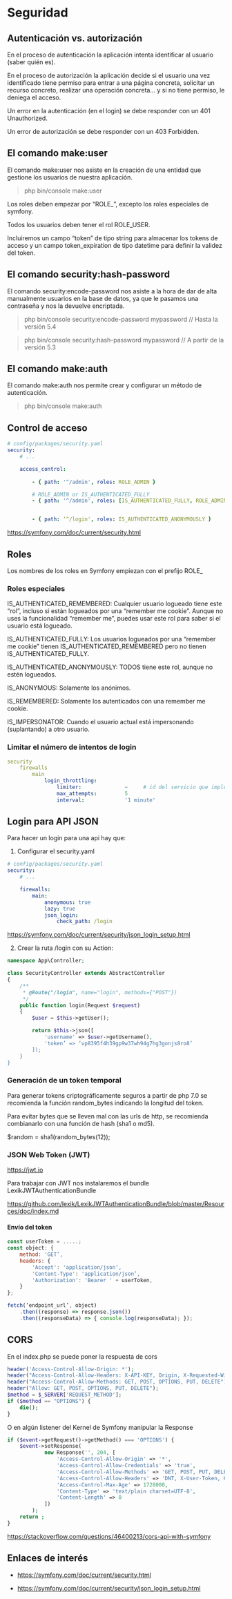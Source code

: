 # Seguridad

## Autenticación vs. autorización

En el proceso de autenticación la aplicación intenta identificar al usuario (saber quién es).

En el proceso de autorización la aplicación decide si el usuario una vez identificado tiene permiso para entrar a una página concreta, solicitar un recurso concreto, realizar una operación concreta… y si no tiene permiso, le deniega el acceso.

Un error en la autenticación (en el login) se debe responder con un 401 Unauthorized.

Un error de autorización se debe responder con un 403 Forbidden.

## El comando make:user

El comando make:user nos asiste en la creación de una entidad que gestione los usuarios de nuestra aplicación.

> php bin/console make:user


Los roles deben empezar por “ROLE_”, excepto los roles especiales de symfony.

Todos los usuarios deben tener el rol ROLE_USER.

Incluiremos un campo “token” de tipo string para almacenar los tokens de acceso y un campo token_expiration de tipo datetime para definir la validez del token.

## El comando security:hash-password

El comando security:encode-password nos asiste a la hora de dar de alta manualmente usuarios en la base de datos, ya que le pasamos una contraseña y nos la devuelve encriptada.

> php bin/console security:encode-password mypassword  // Hasta la versión 5.4

> php bin/console security:hash-password mypassword  // A partir de la versión 5.3

## El comando make:auth

El comando make:auth nos permite crear y configurar un método de autenticación.

> php bin/console make:auth

## Control de acceso

```yml
# config/packages/security.yaml
security:
    # ...

    access_control:
        
        - { path: '^/admin', roles: ROLE_ADMIN }

        # ROLE_ADMIN or IS_AUTHENTICATED_FULLY
        - { path: '^/admin', roles: [IS_AUTHENTICATED_FULLY, ROLE_ADMIN] }


        - { path: ‘^/login', roles: IS_AUTHENTICATED_ANONYMOUSLY }
```

https://symfony.com/doc/current/security.html


## Roles 

Los nombres de los roles en Symfony empiezan con el prefijo ROLE_

### Roles especiales

IS_AUTHENTICATED_REMEMBERED: Cualquier usuario logueado tiene este “rol”, incluso si están logueados por una “remember me cookie”. Aunque no uses la funcionalidad “remember me”, puedes usar este rol para saber si el usuario está logueado.

IS_AUTHENTICATED_FULLY: Los usuarios logueados por una  “remember me cookie” tienen IS_AUTHENTICATED_REMEMBERED pero no tienen  IS_AUTHENTICATED_FULLY.

IS_AUTHENTICATED_ANONYMOUSLY: TODOS tiene este rol, aunque no estén logueados.

IS_ANONYMOUS: Solamente los anónimos.

IS_REMEMBERED: Solamente los autenticados con una remember me cookie.

IS_IMPERSONATOR: Cuando el usuario actual está impersonando (suplantando) a otro usuario.

### Limitar el número de intentos de login

```yml
security
    firewalls
        main
            login_throttling:
                limiter:              ~     # id del servicio que implementa "Symfony\Component\HttpFoundation\RateLimiter\RequestRateLimiterInterface" (si quieres programar tu propio limitador)
                max_attempts:         5
                interval:             '1 minute'


```


## Login para API JSON

Para hacer un login para una api hay que:

1) Configurar el security.yaml

```yml
# config/packages/security.yaml
security:
    # ...

    firewalls:
        main:
            anonymous: true
            lazy: true
            json_login:
                check_path: /login
```

https://symfony.com/doc/current/security/json_login_setup.html

2) Crear la ruta /login con su Action:

```php
namespace App\Controller;

class SecurityController extends AbstractController
{
    /**
     * @Route("/login", name="login", methods={"POST"})
     */
    public function login(Request $request)
    {
        $user = $this->getUser();

        return $this->json([
            'username' => $user->getUsername(),
            'token’ => ‘vp8395f4h39gp9w37wh94g7hg3gonjs8ro8’
        ]);
    }
}
```

### Generación de un token temporal

Para generar tokens criptográficamente seguros a partir de php 7.0 se recomienda la función random_bytes indicando la longitud del token.

Para evitar bytes que se lleven mal con las urls de http, se recomienda combianarlo con una función de hash (sha1 o md5).

$random = sha1(random_bytes(12));

### JSON Web Token (JWT)

https://jwt.io

Para trabajar con JWT nos instalaremos el bundle LexikJWTAuthenticationBundle

https://github.com/lexik/LexikJWTAuthenticationBundle/blob/master/Resources/doc/index.md

#### Envío del token

```js
const userToken = .....;
const object: { 
    method: 'GET’, 
    headers: { 
        'Accept': 'application/json’,
        'Content-Type': 'application/json’, 
        'Authorization': 'Bearer ' + userToken, 
    } 
};

fetch(‘endpoint_url’, object)
    .then((response) => response.json())
    .then((responseData) => { console.log(responseData); });
```

## CORS

En el index.php se puede poner la respuesta de cors

```php
header('Access-Control-Allow-Origin: *');
header("Access-Control-Allow-Headers: X-API-KEY, Origin, X-Requested-With, Content-Type, Accept, Access-Control-Request-Method");
header("Access-Control-Allow-Methods: GET, POST, OPTIONS, PUT, DELETE");
header("Allow: GET, POST, OPTIONS, PUT, DELETE");
$method = $_SERVER['REQUEST_METHOD'];
if ($method == "OPTIONS") {
    die();
}
```

O en algún listener del Kernel de Symfony manipular la Response

```php
if ($event->getRequest()->getMethod() === 'OPTIONS') {
    $event->setResponse(
            new Response('', 204, [
                'Access-Control-Allow-Origin' => '*',
                'Access-Control-Allow-Credentials' => 'true',
                'Access-Control-Allow-Methods' => 'GET, POST, PUT, DELETE, OPTIONS',
                'Access-Control-Allow-Headers' => 'DNT, X-User-Token, Keep-Alive, User-Agent, X-Requested-With, If-Modified-Since, Cache-Control, Content-Type',
                'Access-Control-Max-Age' => 1728000,
                'Content-Type' => 'text/plain charset=UTF-8',
                'Content-Length' => 0
            ])
        );
    return ;
}
```

https://stackoverflow.com/questions/46400213/cors-api-with-symfony

## Enlaces de interés

- https://symfony.com/doc/current/security.html

- https://symfony.com/doc/current/security/json_login_setup.html
